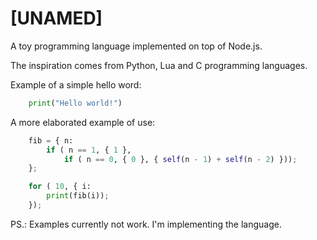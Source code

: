 [UNAMED]
========

A toy programming language implemented on top of Node.js.

The inspiration comes from Python, Lua and C programming languages.

Example of a simple hello word:

```python
    print("Hello world!")
```

A more elaborated example of use:

```python
    fib = { n:
        if ( n == 1, { 1 },
            if ( n == 0, { 0 }, { self(n - 1) + self(n - 2) }));
    };

    for ( 10, { i:
        print(fib(i));
    });
```

PS.: Examples currently not work. I'm implementing the language.
